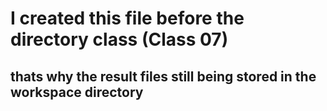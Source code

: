 # I created this file before the directory class (Class 07)
## thats why the result files still being stored in the workspace directory
